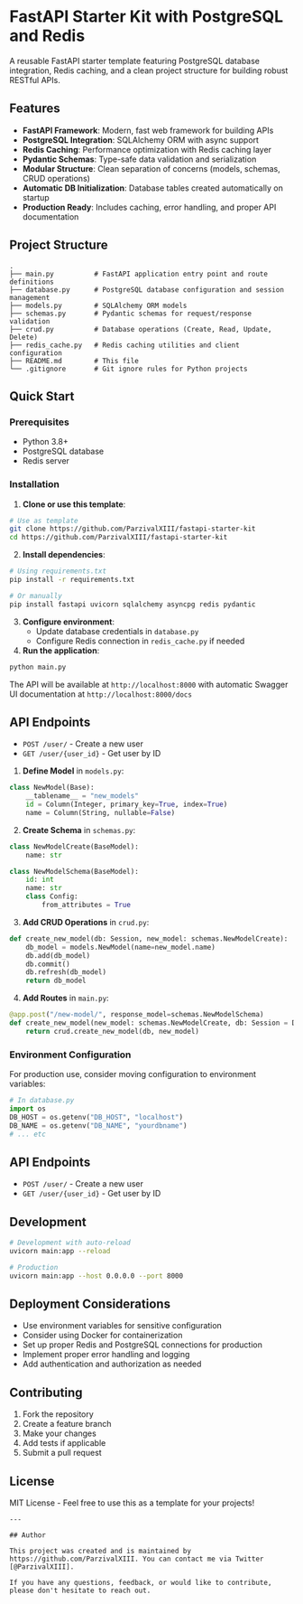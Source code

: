 # FastAPI Starter Kit with PostgreSQL and Redis

A reusable FastAPI starter template featuring PostgreSQL database integration, Redis caching, and a clean project structure for building robust RESTful APIs.
## Features

- **FastAPI Framework**: Modern, fast web framework for building APIs
- **PostgreSQL Integration**: SQLAlchemy ORM with async support
- **Redis Caching**: Performance optimization with Redis caching layer
- **Pydantic Schemas**: Type-safe data validation and serialization
- **Modular Structure**: Clean separation of concerns (models, schemas, CRUD operations)
- **Automatic DB Initialization**: Database tables created automatically on startup
- **Production Ready**: Includes caching, error handling, and proper API documentation
## Project Structure

```
.
├── main.py          # FastAPI application entry point and route definitions
├── database.py      # PostgreSQL database configuration and session management
├── models.py        # SQLAlchemy ORM models
├── schemas.py       # Pydantic schemas for request/response validation
├── crud.py          # Database operations (Create, Read, Update, Delete)
├── redis_cache.py   # Redis caching utilities and client configuration
├── README.md        # This file
└── .gitignore       # Git ignore rules for Python projects
```

## Quick Start
### Prerequisites

- Python 3.8+
- PostgreSQL database
- Redis server

### Installation

1. **Clone or use this template**:
```bash
# Use as template
git clone https://github.com/ParzivalXIII/fastapi-starter-kit
cd https://github.com/ParzivalXIII/fastapi-starter-kit
```

2. **Install dependencies**:
```bash
# Using requirements.txt
pip install -r requirements.txt

# Or manually
pip install fastapi uvicorn sqlalchemy asyncpg redis pydantic
```

3. **Configure environment**:
   - Update database credentials in `database.py`
   - Configure Redis connection in `redis_cache.py` if needed
4. **Run the application**:
```bash
python main.py
```

The API will be available at `http://localhost:8000` with automatic Swagger UI documentation at `http://localhost:8000/docs`

## API Endpoints

- `POST /user/` - Create a new user
- `GET /user/{user_id}` - Get user by ID

1. **Define Model** in `models.py`:
```python
class NewModel(Base):
    __tablename__ = "new_models"
    id = Column(Integer, primary_key=True, index=True)
    name = Column(String, nullable=False)
```

2. **Create Schema** in `schemas.py`:
```python
class NewModelCreate(BaseModel):
    name: str

class NewModelSchema(BaseModel):
    id: int
    name: str
    class Config:
        from_attributes = True
```

3. **Add CRUD Operations** in `crud.py`:
```python
def create_new_model(db: Session, new_model: schemas.NewModelCreate):
    db_model = models.NewModel(name=new_model.name)
    db.add(db_model)
    db.commit()
    db.refresh(db_model)
    return db_model
```

4. **Add Routes** in `main.py`:
```python
@app.post("/new-model/", response_model=schemas.NewModelSchema)
def create_new_model(new_model: schemas.NewModelCreate, db: Session = Depends(get_db)):
    return crud.create_new_model(db, new_model)
```

### Environment Configuration

For production use, consider moving configuration to environment variables:

```python
# In database.py
import os
DB_HOST = os.getenv("DB_HOST", "localhost")
DB_NAME = os.getenv("DB_NAME", "yourdbname")
# ... etc
```

## API Endpoints

- `POST /user/` - Create a new user
- `GET /user/{user_id}` - Get user by ID

## Development

```bash
# Development with auto-reload
uvicorn main:app --reload

# Production
uvicorn main:app --host 0.0.0.0 --port 8000
```

## Deployment Considerations

- Use environment variables for sensitive configuration
- Consider using Docker for containerization
- Set up proper Redis and PostgreSQL connections for production
- Implement proper error handling and logging
- Add authentication and authorization as needed

## Contributing

1. Fork the repository
2. Create a feature branch
3. Make your changes
4. Add tests if applicable
5. Submit a pull request

## License

MIT License - Feel free to use this as a template for your projects!
```
---

## Author

This project was created and is maintained by https://github.com/ParzivalXIII. You can contact me via Twitter [@ParzivalXIII].

If you have any questions, feedback, or would like to contribute, please don't hesitate to reach out.